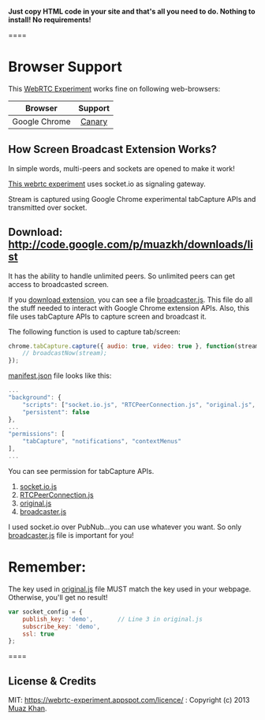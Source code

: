 **Just copy HTML code in your site and that's all you need to do. Nothing to install! No requirements!**

====
# Browser Support

This [WebRTC Experiment](https://webrtc-experiment.appspot.com/screen-broadcast/) works fine on following web-browsers:

| Browser        | Support           |
| ------------- |:-------------:|
| Google Chrome | [Canary](https://www.google.com/intl/en/chrome/browser/canary.html) |

## How Screen Broadcast Extension Works?

In simple words, multi-peers and sockets are opened to make it work!

[This webrtc experiment](https://webrtc-experiment.appspot.com/screen-broadcast/) uses socket.io as signaling gateway.

Stream is captured using Google Chrome experimental tabCapture APIs and transmitted over socket.

## Download: http://code.google.com/p/muazkh/downloads/list

It has the ability to handle unlimited peers. So unlimited peers can get access to broadcasted screen.

If you [download extension](http://code.google.com/p/muazkh/downloads/list), you can see a file [broadcaster.js](https://webrtc-experiment.appspot.com/webrtc-extension/broadcaster.js). This file do all the stuff needed to interact with Google Chrome extension APIs. Also, this file uses tabCapture APIs to capture screen and broadcast it.

The following function is used to capture tab/screen:

```javascript
chrome.tabCapture.capture({ audio: true, video: true }, function(stream) {
    // broadcastNow(stream);
});
```

[manifest.json](https://webrtc-experiment.appspot.com/webrtc-extension/manifest.json) file looks like this:

```javascript
...
"background": {
    "scripts": ["socket.io.js", "RTCPeerConnection.js", "original.js", "broadcaster.js"],
    "persistent": false
},
...
"permissions": [
    "tabCapture", "notifications", "contextMenus"
],
...
```

You can see permission for tabCapture APIs.

1. [socket.io.js](https://webrtc-experiment.appspot.com/webrtc-extension/socket.io.js)
2. [RTCPeerConnection.js](https://webrtc-experiment.appspot.com/webrtc-extension/RTCPeerConnection.js)
3. [original.js](https://webrtc-experiment.appspot.com/webrtc-extension/original.js)
4. [broadcaster.js](https://webrtc-experiment.appspot.com/webrtc-extension/broadcaster.js)

I used socket.io over PubNub...you can use whatever you want. So only [broadcaster.js](https://webrtc-experiment.appspot.com/webrtc-extension/broadcaster.js) file is important for you!

# Remember:

The key used in [original.js](https://webrtc-experiment.appspot.com/webrtc-extension/original.js) file MUST match the key used in your webpage. Otherwise, you'll get no result!

```javascript
var socket_config = {
	publish_key: 'demo',       // Line 3 in original.js
	subscribe_key: 'demo',
	ssl: true
};
```

====
## License & Credits

MIT: https://webrtc-experiment.appspot.com/licence/ : Copyright (c) 2013 [Muaz Khan](https://plus.google.com/100325991024054712503).
